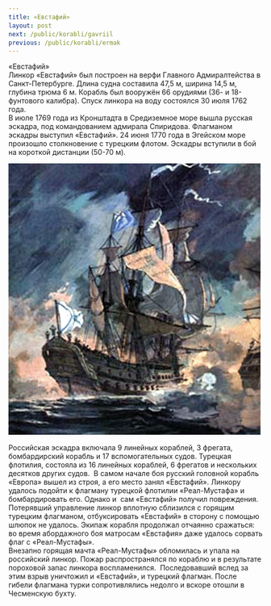 ```yaml
---
title: «Евстафий»
layout: post
next: /public/korabli/gavriil
previous: /public/korabli/ermak
---
```


«Евстафий»  
Линкор «Евстафий» был построен на верфи Главного Адмиралтейства в Санкт-Петербурге. Длина судна составила 47,5 м, ширина 14,5 м, глубина трюма 6 м. Корабль был вооружён 66 орудиями (36- и 18-фунтового калибра). Спуск линкора на воду состоялся 30 июля 1762 года.  
В июле 1769 года из Кронштадта в Средиземное море вышла русская эскадра, под командованием адмирала Спиридова. Флагманом эскадры выступил «Евстафий». 24 июня 1770 года в Эгейском море произошло столкновение с турецким флотом. Эскадры вступили в бой на короткой дистанции (50-70 м).   
  

![](/assets/img/Evstafiy.gif)  

  
Российская эскадра включала 9 линейных кораблей, 3 фрегата, бомбардирский корабль и 17 вспомогательных судов. Турецкая флотилия, состояла из 16 линейных кораблей, 6 фрегатов и нескольких десятков других судов.  В самом начале боя русский головной корабль «Европа» вышел из строя, а его место занял «Евстафий». Линкору удалось подойти к флагману турецкой флотилии «Реал-Мустафа» и бомбардировать его. Однако и  сам «Евстафий» получил повреждения.   
Потерявший управление линкор вплотную сблизился с горящим турецким флагманом, отбуксировать «Евстафий» в сторону с помощью шлюпок не удалось. Экипаж корабля продолжал отчаянно сражаться: во время абордажного боя матросам «Евстафия» даже удалось сорвать флаг с «Реал-Мустафы».   
Внезапно горящая мачта «Реал-Мустафы» обломилась и упала на российский линкор. Пожар распространялся по кораблю и в результате пороховой запас линкора воспламенился.  Последовавший вслед за этим взрыв уничтожил и «Евстафий», и турецкий флагман. После гибели флагмана турки сопротивлялись недолго и вскоре отошли в Чесменскую бухту.  
 